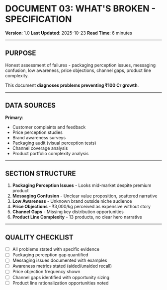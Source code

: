 # DOCUMENT 03: WHAT'S BROKEN - SPECIFICATION

**Version**: 1.0
**Last Updated**: 2025-10-23
**Read Time**: 6 minutes

---

## PURPOSE

Honest assessment of failures - packaging perception issues, messaging confusion, low awareness, price objections, channel gaps, product line complexity.

This document **diagnoses problems preventing ₹100 Cr growth**.

---

## DATA SOURCES

**Primary**:
- Customer complaints and feedback
- Price perception studies
- Brand awareness surveys
- Packaging audit (visual perception tests)
- Channel coverage analysis
- Product portfolio complexity analysis

---

## SECTION STRUCTURE

1. **Packaging Perception Issues** - Looks mid-market despite premium product
2. **Messaging Confusion** - Unclear value proposition, scattered narrative
3. **Low Awareness** - Unknown brand outside niche audience
4. **Price Objections** - ₹3,000/kg perceived as expensive without story
5. **Channel Gaps** - Missing key distribution opportunities
6. **Product Line Complexity** - 13 products, no clear hero narrative

---

## QUALITY CHECKLIST

- [ ] All problems stated with specific evidence
- [ ] Packaging perception gap quantified
- [ ] Messaging issues documented with examples
- [ ] Awareness metrics stated (aided/unaided recall)
- [ ] Price objection frequency shown
- [ ] Channel gaps identified with opportunity sizing
- [ ] Product line rationalization opportunities noted
